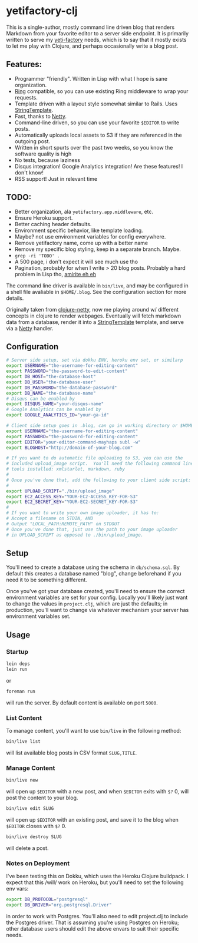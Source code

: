 # yetifactory-clj

This is a single-author, mostly command line driven blog that renders
Markdown from your favorite editor to a server side endpoint. It is primarily
written to serve my [yeti-factory][4] needs, which is to say that it mostly
exists to let me play with Clojure, and perhaps occasionally write a blog
post.

## Features:

* Programmer "friendly". Written in Lisp with what I hope is sane organization.
* [Ring][5] compatible, so you can use existing Ring middleware to wrap your requests.
* Template driven with a layout style somewhat similar to Rails. Uses [StringTemplate][2].
* Fast, thanks to [Netty][3].
* Command-line driven, so you can use your favorite `$EDITOR` to write posts.
* Automatically uploads local assets to S3 if they are referenced in the outgoing post.
* Written in short spurts over the past two weeks, so you know the software quality is high
* No tests, because laziness
* Disqus integration! Google Analytics integration! Are these features! I don't know!
* RSS support! Just in relevant time

## TODO:

* Better organization, ala `yetifactory.app.middleware`, etc.
* Ensure Heroku support.
* Better caching header defaults.
* Environment specific behavior, like template loading.
* Maybe? not use environment variables for config everywhere.
* Remove yetifactory name, come up with a better name
* Remove my specific blog styling, keep in a separate branch. Maybe.
* `grep -ri 'TODO' .`
* A 500 page, i don't expect it will see much use tho
* Pagination, probably for when I write > 20 blog posts. Probably a hard problem in Lisp tho, [amirite eh eh](http://news.ycombinator.com/)

The command line driver is available in `bin/live`, and may be configured in
a shell file avaliable in `$HOME/.blog`. See the configuration section for
more details.

Originally taken from [clojure-netty][1], now me playing around w/ different
concepts in clojure to render webpages.  Eventually will fetch markdown data
from a database, render it into a [StringTemplate][2] template, and serve via a
[Netty][3] handler.


## Configuration

```sh
# Server side setup, set via dokku ENV, heroku env set, or similarp
export USERNAME="the-username-for-editing-content"
export PASSWORD="the-password-to-edit-content"
export DB_HOST="the-database-host"
export DB_USER="the-database-user"
export DB_PASSWORD="the-database-password"
export DB_NAME="the-database-name"
# Disqus can be enabled by
export DISQUS_NAME="your-disqus-name"
# Google Analytics can be enabled by
export GOOGLE_ANALYTICS_ID="your-ga-id"

# Client side setup goes in .blog, can go in working directory or $HOME
export USERNAME="the-username-for-editing-content"
export PASSWORD="the-password-for-editing-content"
export EDITOR="your-editor-command-mayhaps subl -w"
export BLOGHOST="http://domain-of-your-blog.com"

# If you want to do automatic file uploading to S3, you can use the
# included upload_image script.  You'll need the following command line
# tools installed: xmlstarlet, markdown, ruby
#
# Once you've done that, add the following to your client side script:
#
export UPLOAD_SCRIPT="./bin/upload_image"
export EC2_ACCESS_KEY="YOUR-EC2-ACCESS_KEY-FOR-S3"
export EC2_SECRET_KEY="YOUR-EC2-SECRET_KEY-FOR-S3"
#
# If you want to write your own image uploader, it has to:
# Accept a filename on STDIN, AND
# Output "LOCAL_PATH:REMOTE_PATH" on STDOUT
# Once you've done that, just use the path to your image uploader
# in UPLOAD_SCRIPT as opposed to ./bin/upload_image.


```

## Setup

You'll need to create a database using the schema in `db/schema.sql`. By default
this creates a database named "blog", change beforehand if you need it to be
something different.

Once you've got your database created, you'll need to ensure the correct environment
variables are set for your config. Locally you'll likely just want to change
the values in `project.clj`, which are just the defaults; in production, you'll
want to change via whatever mechanism your server has environment variables set.

## Usage


### Startup

```sh
lein deps
lein run
```

or

```sh
foreman run
```

will run the server.  By default content is available on port `5000`.

### List Content

To manage content, you'll want to use `bin/live` in the
following method:

```sh
bin/live list
```

will list available blog posts in CSV format `SLUG,TITLE`.

### Manage Content

```sh
bin/live new
```

will open up `$EDITOR` with a new post, and when `$EDITOR` exits with `$?` 0,
will post the content to your blog.

```sh
bin/live edit SLUG
```

will open up `$EDITOR` with an existing post, and save it to the blog
when `$EDITOR` closes with `$?` 0.

```sh
bin/live destroy SLUG
```

will delete a post.

### Notes on Deployment

I've been testing this on Dokku, which uses the Heroku Clojure buildpack. I expect
that this /will/ work on Heroku, but you'll need to set the following env vars:

```sh
export DB_PROTOCOL="postgresql"
export DB_DRIVER="org.postgresql.Driver"
```

in order to work with Postgres. You'll also need to edit project.clj to include the
Postgres driver. That is assuming you're using Postgres on Heroku; other database users
should edit the above envars to suit their specific needs.


[1]: https://github.com/cymen/clojure-netty
[2]: http://stringtemplate.org/
[3]: http://netty.io/
[4]: http://yeti-factory.org/
[5]: https://github.com/ring-clojure/ring
